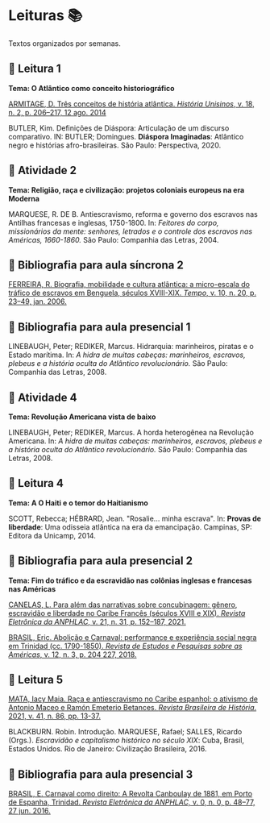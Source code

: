 # Leituras :books:

Textos organizados por semanas.

## 📖 Leitura 1

**Tema: O Atlântico como conceito historiográfico**

[ARMITAGE, D. Três conceitos de história atlântica. *História Unisinos*, v. 18, n. 2, p. 206–217, 12 ago. 2014](http://revistas.unisinos.br/index.php/historia/article/view/7035/4260) 

BUTLER, Kim. Definições de Diáspora: Articulação de um discurso comparativo. IN: BUTLER; Domingues. **Diáspora Imaginadas**: Atlântico negro e histórias afro-brasileiras. São Paulo: Perspectiva, 2020.

## 🤖 Atividade 2

**Tema: Religião, raça e civilização: projetos coloniais europeus na era Moderna**

MARQUESE, R. DE B. Antiescravismo, reforma e governo dos escravos nas Antilhas francesas e inglesas, 1750-1800. In: *Feitores do corpo, missionários da mente: senhores, letrados e o controle dos escravos nas Américas, 1660-1860.* São Paulo: Companhia das Letras, 2004.

## 📖 Bibliografia para aula síncrona 2

[FERREIRA, R. Biografia, mobilidade e cultura atlântica: a micro-escala do tráfico de escravos em Benguela, séculos XVIII-XIX. *Tempo*, v. 10, n. 20, p. 23–49, jan. 2006.](https://www.scielo.br/j/tem/a/xpW7v4xTNYmq4D8LyxK7Tmt/?format=pdf)

## 📖 Bibliografia para aula presencial 1

LINEBAUGH, Peter; REDIKER, Marcus. Hidrarquia: marinheiros, piratas e o Estado marítima. In: *A hidra de muitas cabeças: marinheiros, escravos, plebeus e a história oculta do Atlântico revolucionário.* São Paulo: Companhia das Letras, 2008.

## 🤖 Atividade 4

**Tema: Revolução Americana vista de baixo**

LINEBAUGH, Peter; REDIKER, Marcus. A horda heterogênea na Revolução Americana. In: *A hidra de muitas cabeças: marinheiros, escravos, plebeus e a história oculta do Atlântico revolucionário.* São Paulo: Companhia das Letras, 2008.

## 📖 Leitura 4

**Tema: A O Haiti e o temor do Haitianismo**

SCOTT, Rebecca; HÉBRARD, Jean. "Rosalie... minha escrava". In: **Provas de liberdade**: Uma odisseia atlântica na era da emancipação. Campinas, SP: Editora da Unicamp, 2014.

## 📖 Bibliografia para aula presencial 2

**Tema: Fim do tráfico e da escravidão nas colônias inglesas e francesas nas Américas**

[CANELAS, L. Para além das narrativas sobre concubinagem:  gênero, escravidão e liberdade no Caribe Francês (séculos XVIII e XIX). *Revista Eletrônica da ANPHLAC*, v. 21, n. 31, p. 152–187, 2021.](https://revista.anphlac.org.br/anphlac/article/view/4037/3403)

[BRASIL, Eric. Abolição e Carnaval: performance e experiência social negra em Trinidad (cc. 1790-1850). *Revista de Estudos e Pesquisas sobre as Américas*, v. 12, n. 3, p. 204 227, 2018.](https://periodicos.unb.br/index.php/repam/article/view/20996/19335)

## 📖 Leitura 5

[MATA, Iacy Maia. Raça e antiescravismo no Caribe espanhol: o ativismo de Antonio Maceo e Ramón Emeterio Betances. *Revista Brasileira de História*. 2021, v. 41, n. 86, pp. 13-37.](https://www.scielo.br/j/rbh/a/DhPMx6YXZDkvZ5N6SjPVXrj/?format=pdf)

BLACKBURN. Robin. Introdução. MARQUESE, Rafael; SALLES, Ricardo (Orgs.). *Escravidão e capitalismo histórico no século XIX*: Cuba, Brasil, Estados Unidos. Rio de Janeiro: Civilização Brasileira, 2016.

##   📖 Bibliografia para aula presencial 3

[BRASIL, E. Carnaval como direito: A Revolta Canboulay de 1881, em Porto de Espanha, Trinidad. *Revista Eletrônica da ANPHLAC,* v. 0, n. 0, p. 48–77, 27 jun. 2016.](https://anphlac.emnuvens.com.br/anphlac/article/view/2477/2268)